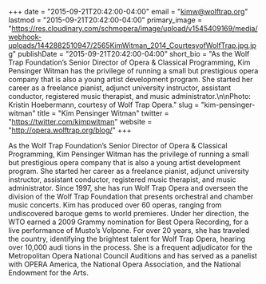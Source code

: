 +++
date = "2015-09-21T20:42:00-04:00"
email = "kimw@wolftrap.org"
lastmod = "2015-09-21T20:42:00-04:00"
primary_image = "https://res.cloudinary.com/schmopera/image/upload/v1545409169/media/webhook-uploads/1442882510947/2565KimWitman_2014_CourtesyofWolfTrap.jpg.jpg"
publishDate = "2015-09-21T20:42:00-04:00"
short_bio = "As the Wolf Trap Foundation’s Senior Director of Opera &amp; Classical Programming, Kim Pensinger Witman has the privilege of running a small but prestigious opera company that is also a young artist development program. She started her career as a freelance pianist, adjunct university instructor, assistant conductor, registered music therapist, and music administrator.\n\nPhoto: Kristin Hoebermann, courtesy of Wolf Trap Opera."
slug = "kim-pensinger-witman"
title = "Kim Pensinger Witman"
twitter = "https://twitter.com/kimpwitman"
website = "http://opera.wolftrap.org/blog/"
+++

As the Wolf Trap Foundation’s Senior Director of Opera & Classical Programming, Kim Pensinger Witman has the privilege of running a small but prestigious opera company that is also a young artist development program. She started her career as a freelance pianist, adjunct university instructor, assistant conductor, registered music therapist, and music administrator. Since 1997, she has run Wolf Trap Opera and overseen the division of the Wolf Trap Foundation that presents orchestral and chamber music concerts. Kim has produced over 60 operas, ranging from undiscovered baroque gems to world premieres. Under her direction, the WTO earned a 2009 Grammy nomination for Best Opera Recording, for a live performance of Musto’s Volpone. For over 20 years, she has traveled the country, identifying the brightest talent for Wolf Trap Opera, hearing over 10,000 audi tions in the process. She is a frequent adjudicator for the Metropolitan Opera National Council Auditions and has served as a panelist with OPERA America, the National Opera Association, and the National Endowment for the Arts.
